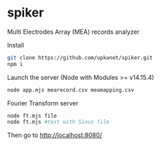 # spiker
Multi Electrodes Array (MEA) records analyzer

Install
```bash
git clone https://github.com/upkanet/spiker.git
npm i

```

Launch the server (Node with Modules >= v14.15.4)
```bash
node app.mjs mearecord.csv meamapping.csv

```
Fourier Transform server

```bash
node ft.mjs file
node ft.mjs #test with Sinus file

```

Then go to [http://localhost:8080/](http://localhost:8080/)